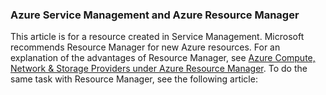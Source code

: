 ### Azure Service Management and Azure Resource Manager
This article is for a resource created in Service Management. Microsoft recommends Resource Manager for new Azure resources. For an explanation of the advantages of Resource Manager, see [Azure Compute, Network & Storage Providers under Azure Resource Manager](../articles/virtual-machines/virtual-machines-azurerm-versus-azuresm.md). To do the same task with Resource Manager, see the following article:

